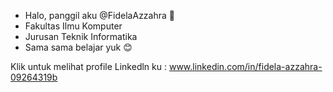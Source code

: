 - Halo, panggil aku @FidelaAzzahra 👋 
- Fakultas Ilmu Komputer
- Jurusan Teknik Informatika
- Sama sama belajar yuk 😊

Klik untuk melihat profile Linkedln ku : www.linkedin.com/in/fidela-azzahra-09264319b
